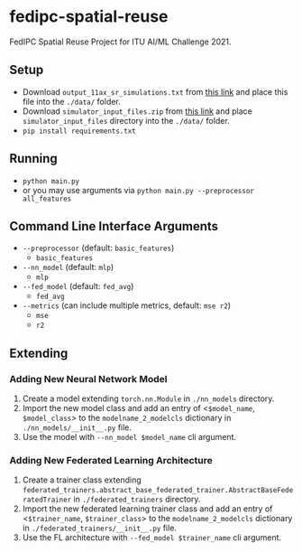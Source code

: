 # fedipc-spatial-reuse
FedIPC Spatial Reuse Project for ITU AI/ML Challenge 2021.


## Setup
* Download `output_11ax_sr_simulations.txt` from [this link](https://zenodo.org/record/5352060#.YT-3aZ4zbOR) and place this file into the `./data/` folder.
* Download `simulator_input_files.zip` from [this link](https://zenodo.org/record/5352060#.YT-3aZ4zbOR) and place `simulator_input_files` directory into the `./data/` folder.
* `pip install requirements.txt`

## Running
* `python main.py`
* or you may use arguments via `python main.py --preprocessor all_features` 

## Command Line  Interface Arguments
* `--preprocessor` (default: `basic_features`)
    * `basic_features`
* `--nn_model` (default: `mlp`)
    * `mlp`
* `--fed_model` (default: `fed_avg`)
    * `fed_avg`
* `--metrics` (can include multiple metrics, default: `mse r2`)
    * `mse`
    * `r2`

## Extending

### Adding New Neural Network Model
1. Create a model extending `torch.nn.Module` in `./nn_models` directory.
2. Import the new model class and add an entry of <`$model_name`, `$model_class`> to the `modelname_2_modelcls` dictionary in `./nn_models/__init__.py` file.
3. Use the model with `--nn_model $model_name` cli argument.

### Adding New Federated Learning Architecture
1. Create a trainer class extending `federated_trainers.abstract_base_federated_trainer.AbstractBaseFederatedTrainer` in `./federated_trainers` directory.
2. Import the new federated learning trainer class and add an entry of <`$trainer_name`, `$trainer_class`> to the `modelname_2_modelcls` dictionary in `./federated_trainers/__init__.py` file.
3. Use the FL architecture with `--fed_model $trainer_name` cli argument.
